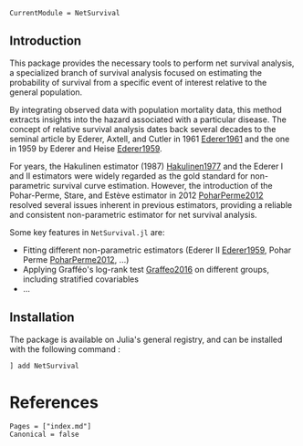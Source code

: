 ```@meta
CurrentModule = NetSurvival
```

## Introduction

This package provides the necessary tools to perform net survival analysis, a specialized branch of survival analysis focused on estimating the probability of survival from a specific event of interest relative to the general population.

By integrating observed data with population mortality data, this method extracts insights into the hazard associated with a particular disease. The concept of relative survival analysis dates back several decades to the seminal article by Ederer, Axtell, and Cutler in 1961 [Ederer1961](@cite) and the one in 1959 by Ederer and Heise [Ederer1959](@cite). 

For years, the Hakulinen estimator (1987) [Hakulinen1977](@cite) and the Ederer I and II estimators were widely regarded as the gold standard for non-parametric survival curve estimation. However, the introduction of the Pohar-Perme, Stare, and Estève estimator in 2012 [PoharPerme2012](@cite) resolved several issues inherent in previous estimators, providing a reliable and consistent non-parametric estimator for net survival analysis.

Some key features in `NetSurvival.jl` are:

- Fitting different non-parametric estimators (Ederer II [Ederer1959](@cite), Pohar Perme [PoharPerme2012](@cite), ...)
- Applying Grafféo's log-rank test [Graffeo2016](@cite) on different groups, including stratified covariables 
- ... 

## Installation

The package is available on Julia's general registry, and can be installed with the following command : 

```julia
] add NetSurvival
```

# References

```@bibliography
Pages = ["index.md"]
Canonical = false
```
